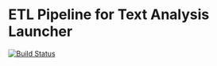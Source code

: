 # ETL Pipeline for Text Analysis Launcher
[![Build Status](https://app.travis-ci.com/fdelgados/etl-pipeline-launcher.svg?token=MTHvQNih5x7P7XvsC79t&branch=master)](https://app.travis-ci.com/fdelgados/etl-pipeline-launcher)
